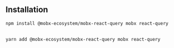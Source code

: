 ## Installation
```bash
npm install @mobx-ecosystem/mobx-react-query mobx react-query


yarn add @mobx-ecosystem/mobx-react-query mobx react-query
```